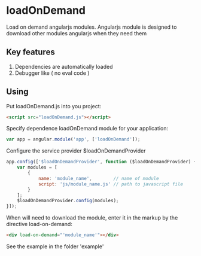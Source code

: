 loadOnDemand
============

Load on demand angularjs modules. Angularjs module is designed to download other modules angularjs when they need them

Key features
------------
1. Dependencies are automatically loaded
2. Debugger like ( no eval code )

Using
-----
Put loadOnDemand.js into you project:

```html
<script src="loadOnDemand.js"></script>
```
Specify dependence loadOnDemand module for your application:

```javascript
var app = angular.module('app', ['loadOnDemand']);
```

Configure the service provider $loadOnDemandProvider

```javascript
app.config(['$loadOnDemandProvider', function ($loadOnDemandProvider) {
	var modules = [
        {
            name: 'module_name',		// name of module
            script: 'js/module_name.js' // path to javascript file
        }
	];
	$loadOnDemandProvider.config(modules);
}]);
```

When will need to download the module, enter it in the markup by the directive load-on-demand:

```html
<div load-on-demand="'module_name'"></div>
```

See the example in the folder 'example'